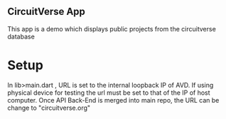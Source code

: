 ## CircuitVerse App

This app is a demo which displays public projects from the circuitverse database

# Setup

In lib>main.dart , URL is set to the internal loopback IP of AVD. 
If using physical device for testing the url must be set to that of the IP of host computer.
Once API Back-End is merged into main repo, the URL can be change to "circuitverse.org"
